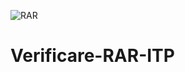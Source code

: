 ![RAR](https://github.com/user-attachments/assets/fa554897-32ff-44b0-8e20-034e77b9bb58)  

# Verificare-RAR-ITP

